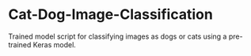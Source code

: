 # Cat-Dog-Image-Classification
Trained model script for classifying images as dogs or cats using a pre-trained Keras model.
